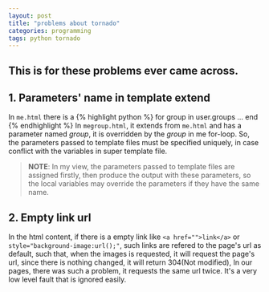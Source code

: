 ```yaml
---
layout: post
title: "problems about tornado"
categories: programming
tags: python tornado
---
```


This is for these problems ever came across.
-------------
## 1. Parameters' name in template extend
In `me.html` there is a 
{% highlight python %}
for group in user.groups
...
end
{% endhighlight %}
In `megroup.html`, it extends from `me.html`
and has a parameter named *group*, it is overridden by the *group* in me for-loop.
So, the parameters passed to template files must be specified uniquely, in case conflict with 
the variables in super template file.

>**NOTE**: In my view, the parameters passed to template files are assigned firstly, 
then produce the output with these parameters, so the local variables may override the parameters if they have the same name.

## 2. **Empty link url**
In the html content, if there is a empty link like `<a href="">link</a>` or `style="background-image:url();"`, 
such links are refered to the page's url as default, such that, when the images is requested, it will request 
the page's url, since there is nothing changed, it will return 304(Not modified),
In our pages, there was such a problem, it requests the same url twice. It's a very low level fault that is ignored easily.
